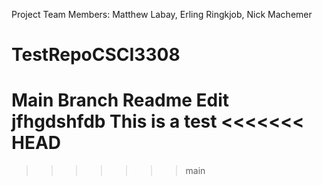 
Project Team Members: Matthew Labay, Erling Ringkjob, Nick Machemer
# TestRepoCSCI3308
Main Branch Readme Edit jfhgdshfdb
   This is a test
<<<<<<< HEAD
=======
>>>>>>> main
